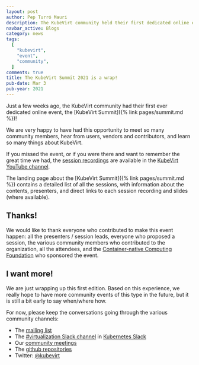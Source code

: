 ```yaml
---
layout: post
author: Pep Turró Mauri
description: The KubeVirt community held their first dedicated online event last month.
navbar_active: Blogs
category: news
tags:
  [
    "kubevirt",
    "event",
    "community",
  ]
comments: true
title: The KubeVirt Summit 2021 is a wrap!
pub-date: Mar 3
pub-year: 2021
---
```


Just a few weeks ago, the KubeVirt community had their first ever dedicated
online event, the [KubeVirt Summit]({% link pages/summit.md %})!

We are very happy to have had this opportunity to meet so many community
members, hear from users, vendors and contributors, and learn so many things
about KubeVirt.

If you missed the event, or if you were there and want to remember the great
time we had, the [session recordings](https://youtube.com/playlist?list=PLnLpXX8KHIYyQi7Phsf5-73r5fj1AOBox)
are available in the [KubeVirt YouTube channel](https://www.youtube.com/c/KubeVirt).

The landing page about the [KubeVirt Summit]({% link pages/summit.md %})
contains a detailed list of all the sessions, with information about the
contents, presenters, and direct links to each session recording and slides
(where available).

## Thanks!

We would like to thank everyone who contributed to make this event happen: all
the presenters / session leads, everyone who proposed a session, the various
community members who contributed to the organization, all the attendees, and
the [Container-native Computing Foundation](https://cncf.io/) who sponsored the
event.

## I want more!

We are just wrapping up this first edition. Based on this experience, we really
hope to have more community events of this type in the future, but it is still a
bit early to say when/where how.

For now, please keep the conversations going through the various community channels:

  - The [mailing list](https://groups.google.com/forum/#!forum/kubevirt-dev)
  - The [#virtualization Slack channel](https://kubernetes.slack.com/archives/C8ED7RKFE) in [Kubernetes Slack](https://slack.k8s.io/)
  - Our [community meetings](https://calendar.google.com/calendar/embed?src=18pc0jur01k8f2cccvn5j04j1g%40group.calendar.google.com&ctz=Etc%2FGMT)
  - The [github repositories](https://github.com/kubevirt)
  - Twitter: [@kubevirt](https://twitter.com/kubevirt)
